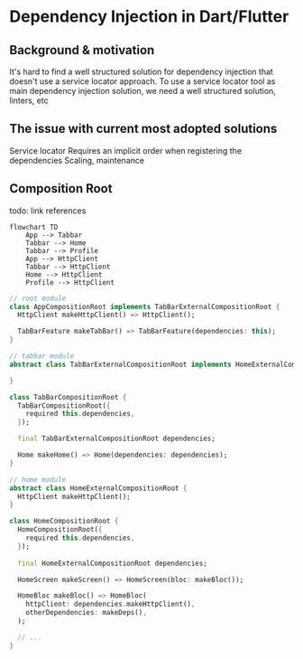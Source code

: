 # Dependency Injection in Dart/Flutter

## Background & motivation
It's hard to find a well structured solution for dependency injection that doesn't use a service locator approach.
To use a service locator tool as main dependency injection solution, we need a well structured solution, linters, etc

## The issue with current most adopted solutions
Service locator
Requires an implicit order when registering the dependencies
Scaling, maintenance

## Composition Root
todo: link references

```mermaid
flowchart TD
    App --> Tabbar
    Tabbar --> Home
    Tabbar --> Profile
    App --> HttpClient
    Tabbar --> HttpClient
    Home --> HttpClient
    Profile --> HttpClient
```

```dart
// root module
class AppCompositionRoot implements TabBarExternalCompositionRoot {
  HttpClient makeHttpClient() => HttpClient();

  TabBarFeature makeTabBar() => TabBarFeature(dependencies: this);
}

// tabbar module
abstract class TabBarExternalCompositionRoot implements HomeExternalCompositionRoot {

}

class TabBarCompositionRoot {
  TabBarCompositionRoot({
    required this.dependencies,
  });

  final TabBarExternalCompositionRoot dependencies;

  Home makeHome() => Home(dependencies: dependencies);
}

// home module
abstract class HomeExternalCompositionRoot {
  HttpClient makeHttpClient();
}

class HomeCompositionRoot {
  HomeCompositionRoot({
    required this.dependencies,
  });
  
  final HomeExternalCompositionRoot dependencies;

  HomeScreen makeScreen() => HomeScreen(bloc: makeBloc());

  HomeBloc makeBloc() => HomeBloc(
    httpClient: dependencies.makeHttpClient(),
    otherDependencies: makeDeps(),
  );

  // ...
}
```
